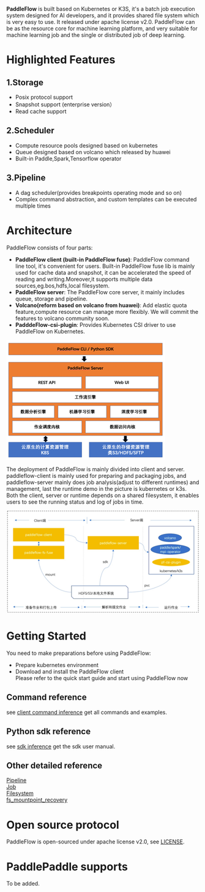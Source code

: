 **PaddleFlow** is built based on Kubernetes or K3S, it's a batch job execution system designed for AI developers, and it provides shared file system which is very easy to use. It released under apache license v2.0. PaddleFlow can be as the resource core for machine learning platform, and very suitable for machine learning job and the single or distributed job of deep learning.
# Highlighted Features
## 1.Storage
- Posix protocol support
- Snapshot support (enterprise version）
- Read cache support
## 2.Scheduler
- Compute resource pools designed based on kubernetes
- Queue designed based on volcano which released by huawei
- Built-in Paddle,Spark,Tensorflow operator
## 3.Pipeline
- A dag scheduler(provides breakpoints operating mode and so on)
- Complex command abstraction, and custom templates can be executed multiple times
# Architecture
PaddleFlow consists of four parts: </br>
- **PaddleFlow client (built-in PaddleFlow fuse)**: PaddleFlow command line tool, it's convenient for users. Built-in PaddleFlow fuse lib is mainly used for cache data and snapshot, it can be accelerated the speed of reading and writing.Moreover,it supports multiple data sources,eg.bos,hdfs,local filesystem.</br>
- **PaddleFlow server**: The PaddleFlow core server, it mainly includes queue, storage and pipeline.</br>
- **Volcano(reform based on volcano from huawei)**: Add elastic quota feature,compute resource can manage more flexibly. We will commit the features to volcano community soon.</br>
- **PadddeFlow-csi-plugin**: Provides Kubernetes CSI driver to use PaddleFlow on Kubernetes.</br>

![PaddleFlow Feature Architecture](docs/zh_cn/images/pf-arch.png) 

The deployment of PaddleFlow is mainly divided into client and server. paddleflow-client is mainly used for preparing and packaging jobs, and paddleflow-server mainly does job analysis(adjust to different runtimes) and management, last the runtime demo in the picture is kubernetes or k3s.
Both the client, server or runtime depends on a shared filesystem, it enables users to see the running status and log of jobs in time.

![PaddleFlow Deploy Architecture](docs/zh_cn/images/pf-deploy-arch.png)
# Getting Started
You need to make preparations before using PaddleFlow:
- Prepare kubernetes environment</br>
- Download and install the PaddleFlow client</br>
Please refer to the quick start guide and start using PaddleFlow now
## Command reference
see [client command inference](docs/zh_cn/reference/client_command_reference.md) get all commands and examples.
## Python sdk reference
see [sdk inference](docs/zh_cn/reference/sdk_reference/sdk_reference.md) get the sdk user manual.
## Other detailed reference
[Pipeline](docs/zh_cn/reference/pipeline/overview.md) <br>
[Job](docs/zh_cn/reference/job_reference.md) <br>
[Filesystem](docs/zh_cn/reference/filesystem/filesystem_overview.md) <br>
[fs_mountpoint_recovery](docs/zh_cn/reference/filesystem/csi_mountpoint_recovery.md) <br>
# Open source protocol
PaddleFlow is open-sourced under apache license v2.0, see [LICENSE](LICENSE).
# PaddlePaddle supports
To be added.
